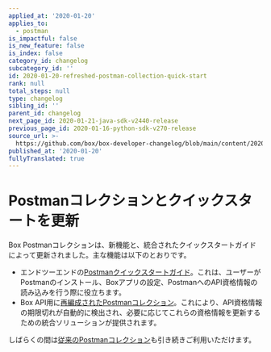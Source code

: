 ```yaml
---
applied_at: '2020-01-20'
applies_to:
  - postman
is_impactful: false
is_new_feature: false
is_index: false
category_id: changelog
subcategory_id: ''
id: 2020-01-20-refreshed-postman-collection-quick-start
rank: null
total_steps: null
type: changelog
sibling_id: ''
parent_id: changelog
next_page_id: 2020-01-21-java-sdk-v2440-release
previous_page_id: 2020-01-16-python-sdk-v270-release
source_url: >-
  https://github.com/box/box-developer-changelog/blob/main/content/2020/01-20-refreshed-postman-collection-quick-start.md
published_at: '2020-01-20'
fullyTranslated: true
---
```

# Postmanコレクションとクイックスタートを更新

Box Postmanコレクションは、新機能と、統合されたクイックスタートガイドによって更新されました。主な機能は以下のとおりです。

* エンドツーエンドの[Postmanクイックスタートガイド][postman-quick-start-guide]。これは、ユーザーがPostmanのインストール、Boxアプリの設定、PostmanへのAPI資格情報の読み込みを行う際に役立ちます。
* Box API用に[再編成されたPostmanコレクション][postman-collection]。これにより、API資格情報の期限切れが自動的に検出され、必要に応じてこれらの資格情報を更新するための統合ソリューションが提供されます。

しばらくの間は[従来のPostmanコレクション][legacy-postman-collection]も引き続きご利用いただけます。

[postman-quick-start-guide]: g://tooling/postman/quick-start

[postman-collection]: g://tooling/postman/install

[legacy-postman-collection]: g://tooling/postman/legacy
